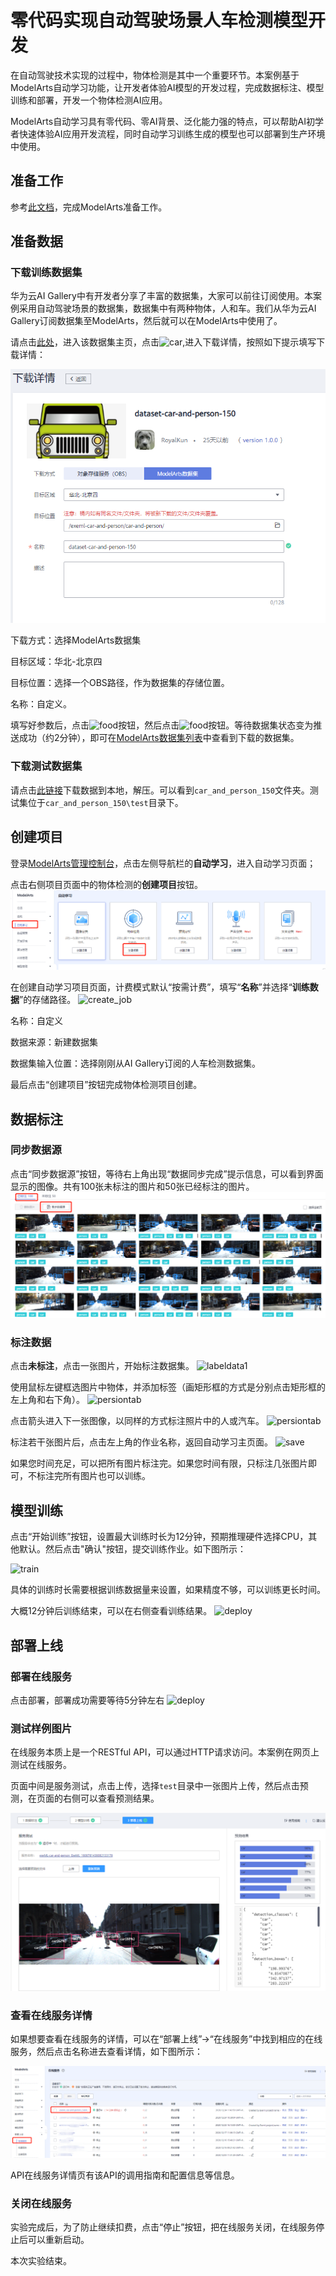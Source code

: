 # 零代码实现自动驾驶场景人车检测模型开发

在自动驾驶技术实现的过程中，物体检测是其中一个重要环节。本案例基于ModelArts自动学习功能，让开发者体验AI模型的开发过程，完成数据标注、模型训练和部署，开发一个物体检测AI应用。

ModelArts自动学习具有零代码、零AI背景、泛化能力强的特点，可以帮助AI初学者快速体验AI应用开发流程，同时自动学习训练生成的模型也可以部署到生产环境中使用。

## 准备工作

参考[此文档](https://github.com/huaweicloud/ModelArts-Lab/blob/master/docs/ModelArts准备工作/准备工作简易版.md)，完成ModelArts准备工作。

## 准备数据

### 下载训练数据集

华为云AI Gallery中有开发者分享了丰富的数据集，大家可以前往订阅使用。本案例采用自动驾驶场景的数据集，数据集中有两种物体，人和车。我们从华为云AI Gallery订阅数据集至ModelArts，然后就可以在ModelArts中使用了。

请点击[此处](https://marketplace.huaweicloud.com/markets/aihub/datasets/detail/?content_id=39df6b73-c36c-458f-9b50-4b8b559b1d03)，进入该数据集主页，点击![car](./img/下载按钮.png),进入下载详情，按照如下提示填写下载详情：

![car](./img/数据下载详情.png)

下载方式：选择ModelArts数据集

目标区域：华北-北京四

目标位置：选择一个OBS路径，作为数据集的存储位置。

名称：自定义。

填写好参数后，点击![food](./img/下一步.png)按钮，然后点击![food](./img/确定.png)按钮。等待数据集状态变为推送成功（约2分钟），即可在[ModelArts数据集列表](https://console.huaweicloud.com/modelarts/?region=cn-north-4#/dataset)中查看到下载的数据集。

### 下载测试数据集

请点击[此链接](https://modelarts-labs-bj4.obs.cn-north-4.myhuaweicloud.com:443/ExeML/ExeML_Car_And_Person_Detection/car_and_person_150.tar.gz)下载数据到本地，解压。可以看到`car_and_person_150`文件夹。测试集位于`car_and_person_150\test`目录下。

## 创建项目

登录[ModelArts管理控制台](https://console.huaweicloud.com/modelarts/?region=cn-north-4#/manage/dashboard)，点击左侧导航栏的**自动学习**，进入自动学习页面；

点击右侧项目页面中的物体检测的**创建项目**按钮。
![create_job](./img/create_job.PNG)

在创建自动学习项目页面，计费模式默认“按需计费”，填写“**名称**”并选择“**训练数据**”的存储路径。
![create_job](./img/create_job2.PNG)

名称：自定义

数据来源：新建数据集

数据集输入位置：选择刚刚从AI Gallery订阅的人车检测数据集。

最后点击“创建项目”按钮完成物体检测项目创建。

## 数据标注
### 同步数据源

点击“同步数据源”按钮，等待右上角出现“数据同步完成”提示信息，可以看到界面显示的图像。共有100张未标注的图片和50张已经标注的图片。
![alldata](./img/同步数据源.png)

### 标注数据

点击**未标注**，点击一张图片，开始标注数据集。
![labeldata1](./img/标注第一张.png)

使用鼠标左键框选图片中物体，并添加标签（画矩形框的方式是分别点击矩形框的左上角和右下角）。
![persiontab](./img/添加标签.jpg)

点击箭头进入下一张图像，以同样的方式标注照片中的人或汽车。
![persiontab](./img/下一张.jpg)

标注若干张图片后，点击左上角的作业名称，返回自动学习主页面。
![save](./img/返回主页面.jpg)

如果您时间充足，可以把所有图片标注完。如果您时间有限，只标注几张图片即可，不标注完所有图片也可以训练。

## 模型训练
点击“开始训练”按钮，设置最大训练时长为12分钟，预期推理硬件选择CPU，其他默认。然后点击"确认"按钮，提交训练作业。如下图所示：

![train](./img/训练.png)

具体的训练时长需要根据训练数据量来设置，如果精度不够，可以训练更长时间。

大概12分钟后训练结束，可以在右侧查看训练结果。
![deploy](./img/训练完成.png)

## 部署上线
### 部署在线服务

点击部署，部署成功需要等待5分钟左右
![deploy](./img/部署.png)

### 测试样例图片

在线服务本质上是一个RESTful API，可以通过HTTP请求访问。本案例在网页上测试在线服务。

页面中间是服务测试，点击上传，选择`test`目录中一张图片上传，然后点击预测，在页面的右侧可以查看预测结果。

![result](./img/result.PNG)

### 查看在线服务详情

如果想要查看在线服务的详情，可以在“部署上线”->“在线服务”中找到相应的在线服务，然后点击名称进去查看详情，如下图所示：

![result](./img/查看在线服务详情.png)

API在线服务详情页有该API的调用指南和配置信息等信息。

### 关闭在线服务

实验完成后，为了防止继续扣费，点击“停止”按钮，把在线服务关闭，在线服务停止后可以重新启动。

本次实验结束。



